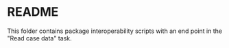 # README

This folder contains package interoperability scripts with an end point in the "Read case data" task.
